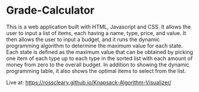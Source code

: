 # Grade-Calculator

This is a web application built with HTML, Javascript and CSS. 
It allows the user to input a list of items, each having a name, type, price, and value. It then allows the user to input a budget, and it runs the dynamic programming algorithm to determine the maximum value for each state. Each state is defined as the maximum value that can be obtained by picking one item of each type up to each type in the sorted list with each amount of money from zero to the overall budget. In addition to showing the dynamic programming table, it also shows the optimal items to select from the list.

Live at: https://rosscleary.github.io/Knapsack-Algorithm-Visualizer/